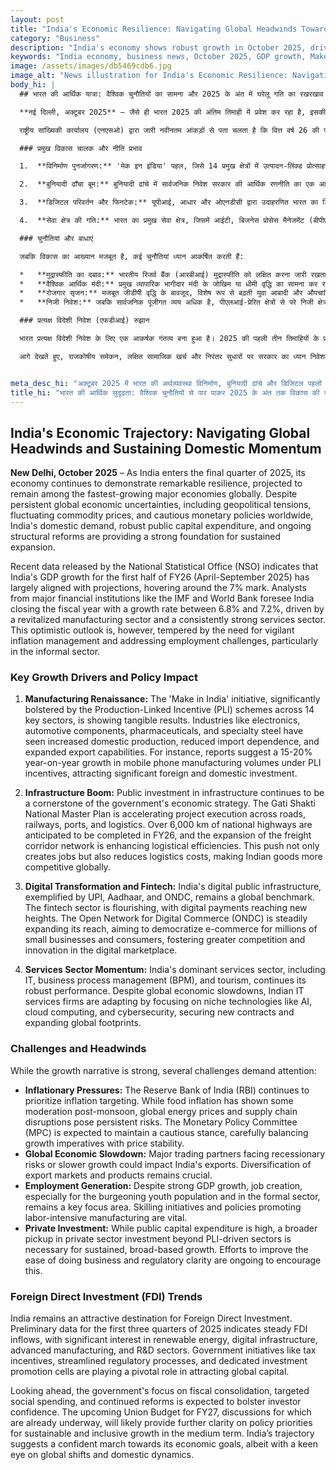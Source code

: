 ```yaml
---
layout: post
title: "India's Economic Resilience: Navigating Global Headwinds Towards Growth in Late 2025"
category: "Business"
description: "India's economy shows robust growth in October 2025, driven by manufacturing, infrastructure, and digital initiatives amidst global challenges."
keywords: "India economy, business news, October 2025, GDP growth, Make in India, PLI schemes, infrastructure, digital India, FDI, inflation, employment, भारत अर्थव्यवस्था, व्यापार समाचार, अक्टूबर 2025, जीडीपी वृद्धि, मेक इन इंडिया, पीएलआई योजनाएं, बुनियादी ढांचा, डिजिटल इंडिया, एफडीआई, मुद्रास्फीति, रोजगार"
image: /assets/images/db5469cdb6.jpg
image_alt: "News illustration for India's Economic Resilience: Navigating Global Headwinds Towards Growth in Late 2025"
body_hi: |
  ## भारत की आर्थिक यात्रा: वैश्विक चुनौतियों का सामना और 2025 के अंत में घरेलू गति का रखरखाव

  **नई दिल्ली, अक्टूबर 2025** – जैसे ही भारत 2025 की अंतिम तिमाही में प्रवेश कर रहा है, इसकी अर्थव्यवस्था उल्लेखनीय लचीलापन प्रदर्शित करती जा रही है, जो वैश्विक स्तर पर सबसे तेजी से बढ़ती प्रमुख अर्थव्यवस्थाओं में से एक बने रहने का अनुमान है। भू-राजनीतिक तनाव, कमोडिटी की कीमतों में उतार-चढ़ाव और दुनिया भर में सतर्क मौद्रिक नीतियों सहित लगातार वैश्विक आर्थिक अनिश्चितताओं के बावजूद, भारत की घरेलू मांग, मजबूत सार्वजनिक पूंजीगत व्यय और चल रहे संरचनात्मक सुधार स्थायी विस्तार के लिए एक मजबूत नींव प्रदान कर रहे हैं।

  राष्ट्रीय सांख्यिकी कार्यालय (एनएसओ) द्वारा जारी नवीनतम आंकड़ों से पता चलता है कि वित्त वर्ष 26 की पहली छमाही (अप्रैल-सितंबर 2025) के लिए भारत की जीडीपी वृद्धि बड़े पैमाने पर अनुमानों के अनुरूप रही है, जो लगभग 7% के आसपास है। आईएमएफ और विश्व बैंक जैसे प्रमुख वित्तीय संस्थानों के विश्लेषकों का अनुमान है कि भारत वित्त वर्ष को 6.8% और 7.2% के बीच विकास दर के साथ समाप्त करेगा, जो एक पुनर्जीवित विनिर्माण क्षेत्र और लगातार मजबूत सेवा क्षेत्र से प्रेरित है। हालाँकि, इस आशावादी दृष्टिकोण को सतर्क मुद्रास्फीति प्रबंधन और रोजगार चुनौतियों, विशेष रूप से अनौपचारिक क्षेत्र में, को संबोधित करने की आवश्यकता से कम किया गया है।

  ### प्रमुख विकास चालक और नीति प्रभाव

  1.  **विनिर्माण पुनर्जागरण:** 'मेक इन इंडिया' पहल, जिसे 14 प्रमुख क्षेत्रों में उत्पादन-लिंक्ड प्रोत्साहन (पीएलआई) योजनाओं द्वारा महत्वपूर्ण रूप से बढ़ावा दिया गया है, ठोस परिणाम दिखा रही है। इलेक्ट्रॉनिक्स, ऑटोमोटिव कंपोनेंट्स, फार्मास्यूटिकल्स और स्पेशियलिटी स्टील जैसे उद्योगों ने घरेलू उत्पादन में वृद्धि, आयात निर्भरता में कमी और निर्यात क्षमताओं में विस्तार देखा है। उदाहरण के लिए, रिपोर्ट बताती है कि पीएलआई प्रोत्साहन के तहत मोबाइल फोन विनिर्माण की मात्रा में साल-दर-साल 15-20% की वृद्धि हुई है, जिससे महत्वपूर्ण विदेशी और घरेलू निवेश आकर्षित हुआ है।

  2.  **बुनियादी ढाँचा बूम:** बुनियादी ढांचे में सार्वजनिक निवेश सरकार की आर्थिक रणनीति का एक आधार बना हुआ है। गति शक्ति राष्ट्रीय मास्टर प्लान सड़कों, रेलवे, बंदरगाहों और रसद में परियोजना निष्पादन को तेज कर रहा है। वित्त वर्ष 26 में 6,000 किलोमीटर से अधिक राष्ट्रीय राजमार्गों के पूरा होने की उम्मीद है, और माल ढुलाई गलियारे नेटवर्क का विस्तार लॉजिस्टिक्स दक्षता बढ़ा रहा है। यह धक्का न केवल रोजगार पैदा करता है बल्कि लॉजिस्टिक्स लागत को भी कम करता है, जिससे भारतीय उत्पाद विश्व स्तर पर अधिक प्रतिस्पर्धी बनते हैं।

  3.  **डिजिटल परिवर्तन और फिनटेक:** यूपीआई, आधार और ओएनडीसी द्वारा उदाहरणित भारत का डिजिटल सार्वजनिक बुनियादी ढाँचा, एक वैश्विक बेंचमार्क बना हुआ है। डिजिटल भुगतान नई ऊंचाइयों पर पहुंच गया है, जिससे फिनटेक क्षेत्र फल-फूल रहा है। ओपन नेटवर्क फॉर डिजिटल कॉमर्स (ओएनडीसी) धीरे-धीरे अपनी पहुंच का विस्तार कर रहा है, जिसका उद्देश्य लाखों छोटे व्यवसायों और उपभोक्ताओं के लिए ई-कॉमर्स का लोकतंत्रीकरण करना है, जिससे डिजिटल बाजार में अधिक प्रतिस्पर्धा और नवाचार को बढ़ावा मिले।

  4.  **सेवा क्षेत्र की गति:** भारत का प्रमुख सेवा क्षेत्र, जिसमें आईटी, बिजनेस प्रोसेस मैनेजमेंट (बीपीएम) और पर्यटन शामिल हैं, अपना मजबूत प्रदर्शन जारी रखे हुए है। वैश्विक आर्थिक मंदी के बावजूद, भारतीय आईटी सेवा फर्म एआई, क्लाउड कंप्यूटिंग और साइबर सुरक्षा जैसी विशिष्ट तकनीकों पर ध्यान केंद्रित करके अनुकूलन कर रही हैं, नए अनुबंध सुरक्षित कर रही हैं और वैश्विक पदचिह्न का विस्तार कर रही हैं।

  ### चुनौतियां और बाधाएं

  जबकि विकास का आख्यान मजबूत है, कई चुनौतियां ध्यान आकर्षित करती हैं:

  *   **मुद्रास्फीति का दबाव:** भारतीय रिजर्व बैंक (आरबीआई) मुद्रास्फीति को लक्षित करना जारी रखता है। जबकि मानसून के बाद खाद्य मुद्रास्फीति में कुछ कमी आई है, वैश्विक ऊर्जा कीमतें और आपूर्ति श्रृंखला व्यवधान लगातार जोखिम पैदा करते हैं। मौद्रिक नीति समिति (एमपीसी) से सावधानी बरतने की उम्मीद है, जो मूल्य स्थिरता के साथ विकास अनिवार्यताओं को सावधानीपूर्वक संतुलित करेगी।
  *   **वैश्विक आर्थिक मंदी:** प्रमुख व्यापारिक भागीदार मंदी के जोखिम या धीमी वृद्धि का सामना कर रहे हैं, जिससे भारत के निर्यात पर असर पड़ सकता है। निर्यात बाजारों और उत्पादों का विविधीकरण महत्वपूर्ण बना हुआ है।
  *   **रोजगार सृजन:** मजबूत जीडीपी वृद्धि के बावजूद, विशेष रूप से बढ़ती युवा आबादी और औपचारिक क्षेत्र में रोजगार सृजन, एक प्रमुख फोकस क्षेत्र बना हुआ है। कौशल विकास पहल और श्रम-गहन विनिर्माण को बढ़ावा देने वाली नीतियां महत्वपूर्ण हैं।
  *   **निजी निवेश:** जबकि सार्वजनिक पूंजीगत व्यय अधिक है, पीएलआई-प्रेरित क्षेत्रों से परे निजी क्षेत्र के निवेश में व्यापक वृद्धि स्थायी, व्यापक-आधारित विकास के लिए आवश्यक है। व्यापार करने में आसानी और नियामक स्पष्टता में सुधार के प्रयास जारी हैं ताकि इसे प्रोत्साहित किया जा सके।

  ### प्रत्यक्ष विदेशी निवेश (एफडीआई) रुझान

  भारत प्रत्यक्ष विदेशी निवेश के लिए एक आकर्षक गंतव्य बना हुआ है। 2025 की पहली तीन तिमाहियों के प्रारंभिक आंकड़ों से स्थिर एफडीआई प्रवाह का संकेत मिलता है, जिसमें नवीकरणीय ऊर्जा, डिजिटल बुनियादी ढाँचे, उन्नत विनिर्माण और अनुसंधान एवं विकास क्षेत्रों में महत्वपूर्ण रुचि है। कर प्रोत्साहन, सुव्यवस्थित नियामक प्रक्रियाएं और समर्पित निवेश संवर्धन प्रकोष्ठ जैसी सरकारी पहल वैश्विक पूंजी को आकर्षित करने में महत्वपूर्ण भूमिका निभा रही हैं।

  आगे देखते हुए, राजकोषीय समेकन, लक्षित सामाजिक खर्च और निरंतर सुधारों पर सरकार का ध्यान निवेशक विश्वास को मजबूत करने की उम्मीद है। वित्त वर्ष 27 के लिए आगामी केंद्रीय बजट, जिसके लिए चर्चा पहले ही चल रही है, मध्यम अवधि में सतत और समावेशी विकास के लिए नीतिगत प्राथमिकताओं पर और स्पष्टता प्रदान करेगा। भारत की यात्रा वैश्विक बदलावों और घरेलू गतिशीलता पर गहरी नजर रखते हुए अपने आर्थिक लक्ष्यों की ओर आत्मविश्वास से बढ़ने का सुझाव देती है।


meta_desc_hi: "अक्टूबर 2025 में भारत की अर्थव्यवस्था विनिर्माण, बुनियादी ढांचे और डिजिटल पहलों से मजबूत वृद्धि दिखा रही है। प्रमुख रुझान और दृष्टिकोण जानें।"
title_hi: "भारत की आर्थिक सुदृढ़ता: वैश्विक चुनौतियों से पार पाकर 2025 के अंत तक विकास की राह पर"
---
```

## India's Economic Trajectory: Navigating Global Headwinds and Sustaining Domestic Momentum

**New Delhi, October 2025** – As India enters the final quarter of 2025, its economy continues to demonstrate remarkable resilience, projected to remain among the fastest-growing major economies globally. Despite persistent global economic uncertainties, including geopolitical tensions, fluctuating commodity prices, and cautious monetary policies worldwide, India's domestic demand, robust public capital expenditure, and ongoing structural reforms are providing a strong foundation for sustained expansion.

Recent data released by the National Statistical Office (NSO) indicates that India's GDP growth for the first half of FY26 (April-September 2025) has largely aligned with projections, hovering around the 7% mark. Analysts from major financial institutions like the IMF and World Bank foresee India closing the fiscal year with a growth rate between 6.8% and 7.2%, driven by a revitalized manufacturing sector and a consistently strong services sector. This optimistic outlook is, however, tempered by the need for vigilant inflation management and addressing employment challenges, particularly in the informal sector.

### Key Growth Drivers and Policy Impact

1.  **Manufacturing Renaissance:** The 'Make in India' initiative, significantly bolstered by the Production-Linked Incentive (PLI) schemes across 14 key sectors, is showing tangible results. Industries like electronics, automotive components, pharmaceuticals, and specialty steel have seen increased domestic production, reduced import dependence, and expanded export capabilities. For instance, reports suggest a 15-20% year-on-year growth in mobile phone manufacturing volumes under PLI incentives, attracting significant foreign and domestic investment.

2.  **Infrastructure Boom:** Public investment in infrastructure continues to be a cornerstone of the government's economic strategy. The Gati Shakti National Master Plan is accelerating project execution across roads, railways, ports, and logistics. Over 6,000 km of national highways are anticipated to be completed in FY26, and the expansion of the freight corridor network is enhancing logistical efficiencies. This push not only creates jobs but also reduces logistics costs, making Indian goods more competitive globally.

3.  **Digital Transformation and Fintech:** India's digital public infrastructure, exemplified by UPI, Aadhaar, and ONDC, remains a global benchmark. The fintech sector is flourishing, with digital payments reaching new heights. The Open Network for Digital Commerce (ONDC) is steadily expanding its reach, aiming to democratize e-commerce for millions of small businesses and consumers, fostering greater competition and innovation in the digital marketplace.

4.  **Services Sector Momentum:** India's dominant services sector, including IT, business process management (BPM), and tourism, continues its robust performance. Despite global economic slowdowns, Indian IT services firms are adapting by focusing on niche technologies like AI, cloud computing, and cybersecurity, securing new contracts and expanding global footprints.

### Challenges and Headwinds

While the growth narrative is strong, several challenges demand attention:

*   **Inflationary Pressures:** The Reserve Bank of India (RBI) continues to prioritize inflation targeting. While food inflation has shown some moderation post-monsoon, global energy prices and supply chain disruptions pose persistent risks. The Monetary Policy Committee (MPC) is expected to maintain a cautious stance, carefully balancing growth imperatives with price stability.
*   **Global Economic Slowdown:** Major trading partners facing recessionary risks or slower growth could impact India's exports. Diversification of export markets and products remains crucial.
*   **Employment Generation:** Despite strong GDP growth, job creation, especially for the burgeoning youth population and in the formal sector, remains a key focus area. Skilling initiatives and policies promoting labor-intensive manufacturing are vital.
*   **Private Investment:** While public capital expenditure is high, a broader pickup in private sector investment beyond PLI-driven sectors is necessary for sustained, broad-based growth. Efforts to improve the ease of doing business and regulatory clarity are ongoing to encourage this.

### Foreign Direct Investment (FDI) Trends

India remains an attractive destination for Foreign Direct Investment. Preliminary data for the first three quarters of 2025 indicates steady FDI inflows, with significant interest in renewable energy, digital infrastructure, advanced manufacturing, and R&D sectors. Government initiatives like tax incentives, streamlined regulatory processes, and dedicated investment promotion cells are playing a pivotal role in attracting global capital.

Looking ahead, the government's focus on fiscal consolidation, targeted social spending, and continued reforms is expected to bolster investor confidence. The upcoming Union Budget for FY27, discussions for which are already underway, will likely provide further clarity on policy priorities for sustainable and inclusive growth in the medium term. India’s trajectory suggests a confident march towards its economic goals, albeit with a keen eye on global shifts and domestic dynamics.


